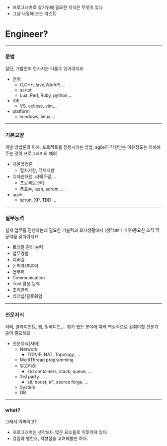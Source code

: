 * 프로그래머로 살기위해 필요한 지식은 무엇이 있나
* 그냥 나열해 보는 리스트

# Engineer?
----
### 문법
일단, 개발언어 한가지는 다룰수 있어야지요

* 언어
  * C,C++,Jave,WinAPI,...
  * script
  * Lua, Perl, Ruby, python,...
* IDE
  * VS, eclipse, vim,...
* platform
  * windows, linux,...
----
### 기본교양
개발 방법론의 이해, 프로젝트를 진행시키는 방법, agile이 각광받는 이유정도는 이해해주는 것이 프로그래머의 예의

* 개발방법론
  * 절차지향, 객체지향
* 디자인패턴, 리팩토링,...
  * 프로젝트관리
  * 폭포수, lean, scrum, ...
* agile
  * scrun, XP, TDD ...
----
### 실무능력
실제 업무를 진행하는데 필요한 기술력과 회사생활에서 (생각보다 매우)중요한 조직 적응력을 갖춰야지요

* 트러블 관리 능력
 * 업무경험
 * 디버깅
 * 논리력/추론력
* 업무력
 * Communication
 * Tool 활용 능력
* 조직관리
 * 리더쉽/팔로워쉽
----
### 전문지식
서버, 클라이언트, 웹, 임베디드,... 뭐가 됐든 분야에 따라 핵심적으로 갖춰야할 전문기술이 필요해요

* 전문지식(서버)
  * Network
    * TCP/IP, NAT, Topology, ...
  * MultiThread programming
  * 알고리즘
    * std containers, stack, queue, ...
  * 3rd party
    * stl, boost, tr1, source forge, ...
  * System
  * DB
----
### what?
그래서 어쩌라고?

* 프로그래머는 생각보다 많은 요소들로 이루어져 있다.
* 강점과 밸런스, 지향점을 고려해볼만 하다.
